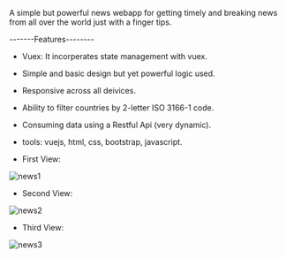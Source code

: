 A simple but powerful news webapp for getting timely and breaking news from all over the world just with a finger tips.

   -------Features--------
- Vuex: It incorperates state management with vuex.
- Simple and basic design but yet powerful logic used.
- Responsive across all deivices.
- Ability to filter countries by 2-letter ISO 3166-1 code.
- Consuming data using a Restful Api (very dynamic).
- tools: vuejs, html, css, bootstrap, javascript.

- First View:

![news1](https://user-images.githubusercontent.com/55124189/130699421-7cbf655c-6e50-49cb-bfd5-c971a6c36f69.jpg)

- Second View:

![news2](https://user-images.githubusercontent.com/55124189/130699428-13615acf-f666-4a65-91f5-938d8a73e42d.jpg)

- Third View:

![news3](https://user-images.githubusercontent.com/55124189/130699454-d5ee45fe-fc10-4960-be44-663732e93e1c.jpg)

